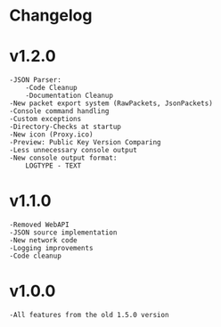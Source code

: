 ﻿# Changelog
# v1.2.0
	-JSON Parser:
		-Code Cleanup
		-Documentation Cleanup
	-New packet export system (RawPackets, JsonPackets)
	-Console command handling
	-Custom exceptions
	-Directory-Checks at startup
	-New icon (Proxy.ico)
	-Preview: Public Key Version Comparing
	-Less unnecessary console output
	-New console output format:
		LOGTYPE - TEXT
		
# v1.1.0
    -Removed WebAPI
	-JSON source implementation 
	-New network code
	-Logging improvements
	-Code cleanup
	
# v1.0.0
    -All features from the old 1.5.0 version
	
